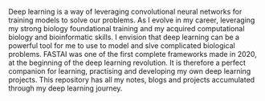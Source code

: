 Deep learning is a way of leveraging convolutional neural networks for training models to solve our problems. As I evolve in my career, leveraging my strong biology foundational training and my acquired computational biology and bioinformatic skills. I envision that deep learning can be a powerful tool for me to use to model and slve complicated biological problems. FASTAI was one of the first complete frameworks made in 2020, at the beginning of the deep learning revolution. It is therefore a perfect companion for learning, practising and developing my own deep learning projects. This repository has all my notes, blogs and projects accumulated through my deep learning journey. 